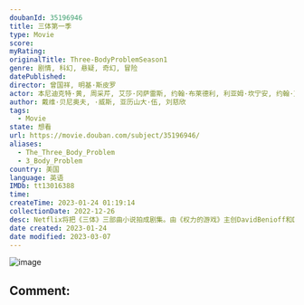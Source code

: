 ```yaml
---
doubanId: 35196946
title: 三体第一季
type: Movie
score: 
myRating: 
originalTitle: Three-BodyProblemSeason1
genre: 剧情, 科幻, 悬疑, 奇幻, 冒险
datePublished: 
director: 曾国祥, 明基·斯皮罗
actor: 本尼迪克特·黄, 周采芹, 艾莎·冈萨雷斯, 约翰·布莱德利, 利亚姆·坎宁安, 约翰·艾德坡, undefined, 玛洛·凯丽, 艾利克斯·夏普, undefined, 沙莫·阿斯玛尼, 乔纳森·普雷斯, 赵家玲, 本·施耐泽, 伊芙·雷德利, undefined, undefined, 埃德蒙德·金斯利, 袁罗素, 凯恩·艾登
author: 戴维·贝尼奥夫, ·威斯, 亚历山大·伍, 刘慈欣
tags:
  - Movie
state: 想看
url: https://movie.douban.com/subject/35196946/
aliases:
  - The_Three_Body_Problem
  - 3_Body_Problem
country: 美国
language: 英语
IMDb: tt13016388
time: 
createTime: 2023-01-24 01:19:14
collectionDate: 2022-12-26
desc: Netflix将把《三体》三部曲小说拍成剧集。由《权力的游戏》主创DavidBenioff和D.B.Weiss携手《极地恶灵》第2季运作人AlexanderWoo打造，原作者刘慈欣和英文翻译者刘...
date created: 2023-01-24
date modified: 2023-03-07
---
```


![image](p2885006319.jpg)

Comment:
---
